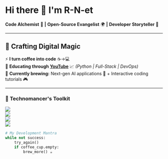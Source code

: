 # Hi there 👋 I'm R-N-et  
**Code Alchemist** 🔮 **|** **Open-Source Evangelist** 🌍 **|** **Developer Storyteller** 📖

---

## 🚀 **Crafting Digital Magic**

⚡ **I turn coffee into code** ☕→💻  
🎥 **Educating through [YouTube](https://youtube.com/@your-channel)** 📈 *(Python | Full-Stack | DevOps)*  
🌱 **Currently brewing:** Next-gen AI applications 🤖 + Interactive coding tutorials 🎮

---

### 🔧 **Technomancer's Toolkit**
![](https://img.shields.io/badge/Python-Expert%20Mage-3776AB?logo=python)  
![](https://img.shields.io/badge/Java-Architect%20Level-007396?logo=java)  
![](https://img.shields.io/badge/Full_Stack-Artisan%20Grade-FFD43B?logo=html5&logoColor=000)  
![](https://img.shields.io/badge/Shell_Scripting-Sorcerer%20Class-4EAA25?logo=gnu-bash)

```python
# My Development Mantra
while not success:
    try_again()
    if coffee_cup.empty:
        brew_more() ☕
```



